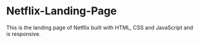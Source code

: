 # Netflix-Landing-Page
This is the landing page of Netflix built with HTML, CSS and JavaScript and is responsive.
